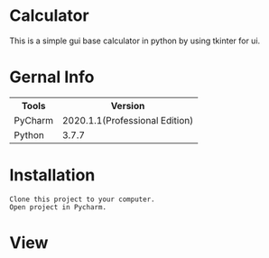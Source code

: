 # Calculator
This is a simple gui base calculator in python by using tkinter for ui.

# Gernal Info 
<html>
<body>
<table id="customers">
  <tr>
    <th>Tools</th>
    <th>Version</th>
  </tr>
  <tr>
    <td>PyCharm </td>
    <td>2020.1.1(Professional Edition)</td>
  </tr>
   <tr>
    <td>Python </td>
    <td>3.7.7</td>
  </tr>
</table>

</body>
</html>

# Installation
```
Clone this project to your computer.
Open project in Pycharm.
```
# View
